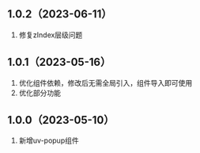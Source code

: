 ## 1.0.2（2023-06-11）
1. 修复zIndex层级问题
## 1.0.1（2023-05-16）
1. 优化组件依赖，修改后无需全局引入，组件导入即可使用
2. 优化部分功能
## 1.0.0（2023-05-10）
1. 新增uv-popup组件
